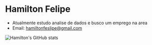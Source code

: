# Hamilton Felipe
- Atualmente estudo analise de dados e busco um emprego na area
- Email: hamiltonfeslipe@gmail.com


![Hamilton's GitHub stats](https://github-readme-stats.vercel.app/api?username=Hamiltonfelipe&show_icons=true&theme=tokyonight)
<div>
   <a href=<"https://www.linkedin.com/in/hamilton-felipe-7191011b2/" target="_blank"><img scr=	"https://img.shields.io/badge/linkedin-%230077B5.svg?style=for-the-badge&logo=linkedin&logoColor=white" target=_blank></a>
</div> 
